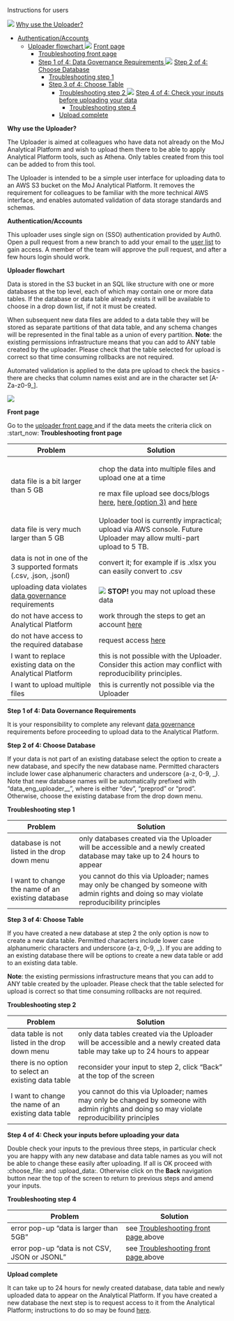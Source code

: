 Instructions for users

![](Aspose.Words.97c294da-8b7c-4219-91f8-260b7d2b9b38.001.png) [Why use the Uploader?](#_page0_x56.41_y291.16)

- [Authentication/Accounts](#_page0_x56.41_y405.98)
  - [Uploader flowchart ](#_page0_x56.41_y472.84)![](Aspose.Words.97c294da-8b7c-4219-91f8-260b7d2b9b38.002.png) [Front page](#_page1_x56.41_y214.10)
    - [Troubleshooting front page](#_page1_x56.41_y259.52)
    - [Step 1 of 4: Data Governance Requirements ](#_page1_x56.41_y441.20)![](Aspose.Words.97c294da-8b7c-4219-91f8-260b7d2b9b38.003.png) [Step 2 of 4: Choose Database](#_page1_x56.41_y494.27)
      - [Troubleshooting step 1](#_page1_x56.41_y581.53)
      - [Step 3 of 4: Choose Table](#_page1_x56.41_y684.11)
        - [Troubleshooting step 2 ](#_page2_x56.41_y74.78)![](Aspose.Words.97c294da-8b7c-4219-91f8-260b7d2b9b38.004.png) [Step 4 of 4: Check your inputs before uploading your data](#_page2_x56.41_y192.16)
          - [Troubleshooting step 4](#_page2_x56.41_y265.13)
        - [Upload complete](#_page2_x56.41_y349.34)

**Why use the Uploader?**

The Uploader is aimed at colleagues who have data not already on the MoJ Analytical Platform and wish to upload them there to be able to apply Analytical Platform tools, such as Athena. Only tables created from this tool can be added to from this tool.

The Uploader is intended to be a simple user interface for uploading data to an AWS S3 bucket on the MoJ Analytical Platform. It removes the requirement for colleagues to be familiar with the more technical AWS interface, and enables automated validation of data storage standards and schemas. 

**Authentication/Accounts**

This uploader uses single sign on (SSO) authentication provided by Auth0. Open a pull request from a new branch to add your email to the [user list](https://github.com/ministryofjustice/analytical-platform-uploader/blob/main/application/users/uploader_users.yaml) to gain access. A member of the team will approve the pull request, and after a few hours login should work.

**Uploader flowchart**

Data is stored in the S3 bucket in an SQL like structure with one or more databases at the top level, each of which may contain one or more data tables. If the database or data table already exists it will be available to choose in a drop down list, if not it must be created.

When subsequent new data files are added to a data table they will be stored as separate partitions of that data table, and any schema changes will be represented in the final table as a union of every partition.  **Note**: the existing permissions infrastructure means that you can add to ANY table created by the uploader. Please check that the table selected for upload is correct so that time consuming rollbacks are not required.

Automated validation is applied to the data pre upload to check the basics - there are checks that column names exist and are in the character set [A-Za-z0-9\_].

![](Aspose.Words.97c294da-8b7c-4219-91f8-260b7d2b9b38.005.jpeg)

**Front page**

Go to the [uploader front page ](https://data-eng-uploader-dev.apps.live.cloud-platform.service.justice.gov.uk/)and if the data meets the criteria click on :start\_now: **Troubleshooting front page**



|**Problem** |**Solution**|
| - | - |
|data file is a bit larger than 5 GB|<p>chop the data into multiple files and upload one at a time </p><p>re max file upload see docs/blogs [here](https://docs.aws.amazon.com/AmazonS3/latest/userguide/upload-objects.html), [here (option 3)](https://dev.to/jsangilve/uploading-files-to-s3-with-serveless-4ai1) and [here](https://sookocheff.com/post/api/uploading-large-payloads-through-api-gateway/#:~:text=API%20Gateway%20supports%20a%20reasonable,to%20allow%20uploads%20through%20S3)</p>|
|data file is very much larger than 5 GB|Uploader tool is currently impractical; upload via AWS console. Future Uploader may allow multi-part upload to 5 TB. |
|data is not in one of the 3 supported formats (.csv, .json, .jsonl)|convert it; for example if is .xlsx you can easily convert to .csv |
|uploading data violates [data governance ](https://intranet.justice.gov.uk/guidance/knowledge-information/protecting-information/privacy-reform/)requirements|![](Aspose.Words.97c294da-8b7c-4219-91f8-260b7d2b9b38.006.png) **STOP!** you may not upload these data|
|do not have access to Analytical Platform|work through the steps to get an account [here](https://user-guidance.services.alpha.mojanalytics.xyz/get-started.html#get-started)|
|do not have access to the required database|request access [here](https://github.com/moj-analytical-services/data-engineering-database-access)|
|I want to replace existing data on the Analytical Platform|this is not possible with the Uploader. Consider this action may conflict with reproducibility principles.|
|I want to upload multiple files|this is currently not possible via the Uploader|

**Step 1 of 4: Data Governance Requirements**

It is your responsibility to complete any relevant [data governance ](https://intranet.justice.gov.uk/guidance/knowledge-information/protecting-information/privacy-reform/)requirements before proceeding to upload data to the Analytical Platform.

**Step 2 of 4: Choose Database**

If your data is not part of an existing database select the option to create a new database, and specify the new database name. Permitted characters include lower case alphanumeric characters and underscore {a-z, 0-9, \_*}.* Note that new database names will be automatically prefixed with “data\_eng\_uploader\_<env>\_”, where <env> is either “dev”, “preprod” or “prod”. Otherwise, choose the existing database from the drop down menu.

**Troubleshooting step 1**



|**Problem**|**Solution**|
| - | - |
|database is not listed in the drop down menu|only databases created via the Uploader will be accessible and a newly created database may take up to 24 hours to appear|
|I want to change the name of an existing database|you cannot do this via Uploader; names may only be changed by someone with admin rights and doing so may violate reproducibility principles|
**Step 3 of 4: Choose Table**

If you have created a new database at step 2 the only option is now to create a new data table. Permitted characters include lower case alphanumeric characters and underscore {a-z, 0-9, \_}. If you are adding to an existing database there will be options to create a new data table or add to an existing data table. 

**Note**: the existing permissions infrastructure means that you can add to ANY table created by the uploader. Please check that the table selected for upload is correct so that time consuming rollbacks are not required.

**Troubleshooting step 2**



|**Problem**|**Solution**|
| - | - |
|data table is not listed in the drop down menu|only data tables created via the Uploader will be accessible and a newly created data table may take up to 24 hours to appear|
|there is no option to select an existing data table|reconsider your input to step 2, click “Back” at the top of the screen|
|I want to change the name of an existing data table|you cannot do this via Uploader; names may only be changed by someone with admin rights and doing so may violate reproducibility principles|
**Step 4 of 4: Check your inputs before uploading your data**

Double check your inputs to the previous three steps, in particular check you are happy with any new database and data table names as you will not be able to change these easily after uploading. If all is OK proceed with :choose\_file: and :upload\_data:. Otherwise click on the **Back** navigation button near the top of the screen to return to previous steps and amend your inputs. 

**Troubleshooting step 4**



|**Problem**|**Solution**|
| - | - |
|error pop-up “data is larger than 5GB”|see [Troubleshooting front page ](#_page1_x56.41_y259.52) above|
|error pop-up “data is not CSV, JSON or JSONL”|see [Troubleshooting front page ](#_page1_x56.41_y259.52) above|

**Upload complete**

It can take up to 24 hours for newly created database, data table and newly uploaded data to appear on the Analytical Platform. If you have created a new database the next step is to request access to it from the Analytical Platform; instructions to do so may be found [here](https://github.com/moj-analytical-services/data-engineering-database-access).
